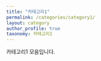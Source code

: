 ```yaml
---
title: "카테고리1"
permalink: /categories/category1/
layout: category
author_profile: true
taxonomy: 카테고리1
---
```


카테고리1 모음입니다.